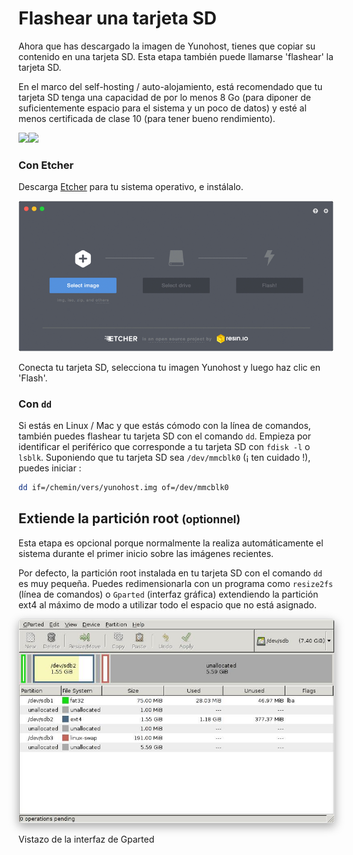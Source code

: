 # Flashear una tarjeta SD

Ahora que has descargado la imagen de Yunohost, tienes que copiar su contenido en una tarjeta SD. Esta etapa también puede llamarse 'flashear' la tarjeta SD.

<div class="alert alert-warning" markdown="1">
En el marco del self-hosting / auto-alojamiento, está recomendado que tu tarjeta SD tenga una capacidad de por lo menos 8 Go (para diponer de suficientemente espacio para el sistema y un poco de datos) y esté al menos certificada de clase 10 (para tener bueno rendimiento).
</div>

<img src="/imagen/sdcard.jpg" width=150><img src="https://yunohost.org/images/micro-sd-card.jpg">

### Con Etcher

Descarga <a href="https://etcher.io/" target="_blank">Etcher</a> para tu sistema operativo, e instálalo.

<img src="/images/etcher.gif">

Conecta tu tarjeta SD, selecciona tu imagen Yunohost y luego haz clic en 'Flash'.

### Con `dd`

Si estás en Linux / Mac y que estás cómodo con la línea de comandos, también puedes flashear tu tarjeta SD con el comando `dd`. Empieza por identificar el periférico que corresponde a tu tarjeta SD con `fdisk -l` o
`lsblk`. Suponiendo que tu tarjeta SD sea `/dev/mmcblk0` (¡ ten cuidado
!), puedes iniciar :

```bash
dd if=/chemin/vers/yunohost.img of=/dev/mmcblk0
```

## Extiende la partición root <small>(optionnel)</small>

<div class="alert alert-warning" markdown="1">
Esta etapa es opcional porque normalmente la realiza automáticamente el sistema durante el primer inicio sobre las imágenes recientes.
</div>

Por defecto, la partición root instalada en tu tarjeta SD con el comando `dd` es muy pequeña. Puedes redimensionarla con un programa como `resize2fs` (línea de comandos) o `Gparted` (interfaz gráfica) extendiendo la partición ext4 al máximo de modo a utilizar todo el espacio que no está asignado.

<img src="/images/gparted.jpg" style="max-width:100%;border-radius: 5px;border: 1px solid rgba(0,0,0,0.15);box-shadow: 0 5px 15px rgba(0,0,0,0.35);">

<p class="text-muted">Vistazo de la interfaz de Gparted</p>
